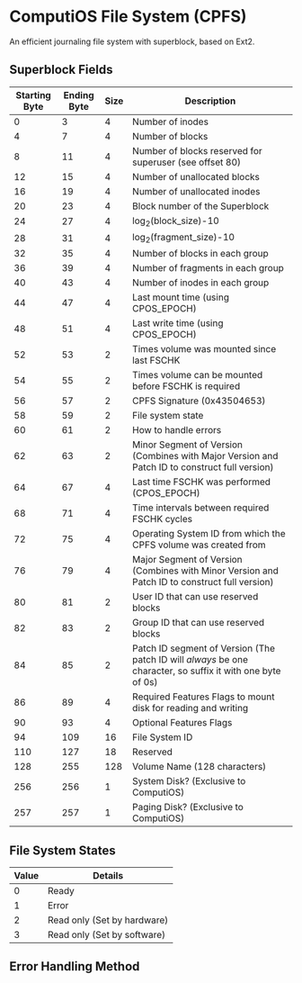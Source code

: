 # ComputiOS File System (CPFS)
An efficient journaling file system with superblock, based on Ext2.

## Superblock Fields
| Starting Byte | Ending Byte | Size | Description      |
| ------------- | ----------- | ---- | ---------------- |
| 0             | 3           | 4    | Number of inodes 
| 4             | 7           | 4    | Number of blocks 
| 8             | 11          | 4    | Number of blocks reserved for superuser (see offset 80)
| 12            | 15          | 4    | Number of unallocated blocks
| 16            | 19          | 4    | Number of unallocated inodes
| 20            | 23          | 4    | Block number of the Superblock
| 24            | 27          | 4    | log<sub>2</sub>(block_size)-10
| 28            | 31          | 4    | log<sub>2</sub>(fragment_size)-10
| 32            | 35          | 4    | Number of blocks in each group
| 36            | 39          | 4    | Number of fragments in each group
| 40            | 43          | 4    | Number of inodes in each group
| 44            | 47          | 4    | Last mount time (using CPOS_EPOCH)
| 48            | 51          | 4    | Last write time (using CPOS_EPOCH)
| 52            | 53          | 2    | Times volume was mounted since last FSCHK
| 54            | 55          | 2    | Times volume can be mounted before FSCHK is required
| 56            | 57          | 2    | CPFS Signature (0x43504653)
| 58            | 59          | 2    | File system state
| 60            | 61          | 2    | How to handle errors
| 62            | 63          | 2    | Minor Segment of Version (Combines with Major Version and Patch ID to construct full version)
| 64            | 67          | 4    | Last time FSCHK was performed (CPOS_EPOCH)
| 68            | 71          | 4    | Time intervals between required FSCHK cycles
| 72            | 75          | 4    | Operating System ID from which the CPFS volume was created from
| 76            | 79          | 4    | Major Segment of Version (Combines with Minor Version and Patch ID to construct full version)
| 80            | 81          | 2    | User ID that can use reserved blocks
| 82            | 83          | 2    | Group ID that can use reserved blocks
| 84            | 85          | 2    | Patch ID segment of Version (The patch ID will *always* be one character, so suffix it with one byte of 0s)
| 86            | 89          | 4    | Required Features Flags to mount disk for reading and writing
| 90            | 93          | 4    | Optional Features Flags
| 94            | 109         | 16   | File System ID
| 110           | 127         | 18   | Reserved
| 128           | 255         | 128  | Volume Name (128 characters)
| 256           | 256         | 1    | System Disk? (Exclusive to ComputiOS)
| 257           | 257         | 1    | Paging Disk? (Exclusive to ComputiOS)

## File System States
| Value | Details
| ------| -------
| 0     | Ready
| 1     | Error
| 2     | Read only (Set by hardware)
| 3     | Read only (Set by software)

## Error Handling Method
